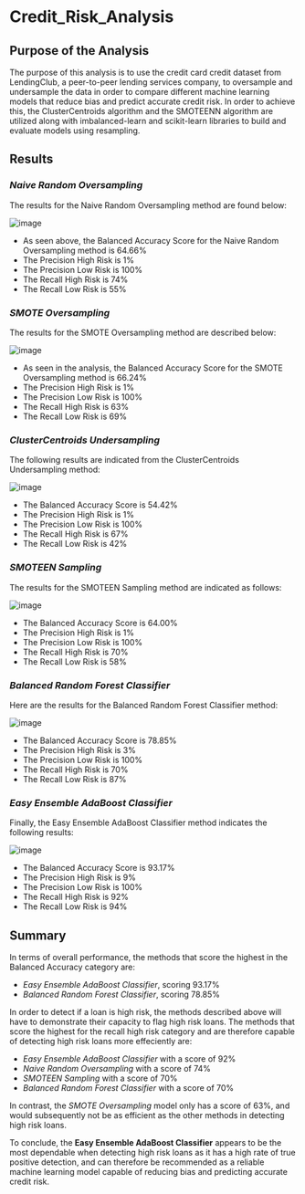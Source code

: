 # Credit_Risk_Analysis


## Purpose of the Analysis

The purpose of this analysis is to use the credit card credit dataset from LendingClub, a peer-to-peer lending services company, to oversample and undersample the data in order to compare different machine learning models that reduce bias and predict accurate credit risk. In order to achieve this, the ClusterCentroids algorithm and the SMOTEENN algorithm are utilized along with imbalanced-learn and scikit-learn libraries to build and evaluate models using resampling.


## Results

### *Naive Random Oversampling*

The results for the Naive Random Oversampling method are found below:

![image](https://user-images.githubusercontent.com/75655852/116025795-58444c00-a61f-11eb-94ff-cd76bbca8e8f.png)

- As seen above, the Balanced Accuracy Score for the Naive Random Oversampling method is 64.66%
- The Precision High Risk is 1%
- The Precision Low Risk is 100%
- The Recall High Risk is 74%
- The Recall Low Risk is 55%

### *SMOTE Oversampling*

The results for the SMOTE Oversampling method are described below:

![image](https://user-images.githubusercontent.com/75655852/116025965-ab1e0380-a61f-11eb-951a-25312f377d6b.png)

- As seen in the analysis, the Balanced Accuracy Score for the SMOTE Oversampling method is 66.24%
- The Precision High Risk is 1%
- The Precision Low Risk is 100%
- The Recall High Risk is 63%
- The Recall Low Risk is 69% 

### *ClusterCentroids Undersampling*

The following results are indicated from the ClusterCentroids Undersampling method:

![image](https://user-images.githubusercontent.com/75655852/116026275-5b8c0780-a620-11eb-83a1-ca184a9f077d.png)

- The Balanced Accuracy Score is 54.42%
- The Precision High Risk is 1%
- The Precision Low Risk is 100%
- The Recall High Risk is 67%
- The Recall Low Risk is 42%


### *SMOTEEN Sampling*

The results for the SMOTEEN Sampling method are indicated as follows:

![image](https://user-images.githubusercontent.com/75655852/116026672-28964380-a621-11eb-8cc8-855ecde1f78d.png)

- The Balanced Accuracy Score is 64.00%
- The Precision High Risk is 1%
- The Precision Low Risk is 100%
- The Recall High Risk is 70%
- The Recall Low Risk is 58%


### *Balanced Random Forest Classifier*

Here are the results for the Balanced Random Forest Classifier method: 

![image](https://user-images.githubusercontent.com/75655852/116027124-081ab900-a622-11eb-8484-8f6ea05b3333.png)

- The Balanced Accuracy Score is 78.85%
- The Precision High Risk is 3%
- The Precision Low Risk is 100%
- The Recall High Risk is 70%
- The Recall Low Risk is 87%


### *Easy Ensemble AdaBoost Classifier*

Finally, the Easy Ensemble AdaBoost Classifier method indicates the following results:

![image](https://user-images.githubusercontent.com/75655852/116027194-38faee00-a622-11eb-93e6-1398cfea1789.png)

- The Balanced Accuracy Score is 93.17%
- The Precision High Risk is 9%
- The Precision Low Risk is 100%
- The Recall High Risk is 92%
- The Recall Low Risk is 94%

## Summary  

In terms of overall performance, the methods that score the highest in the Balanced Accuracy category are:

  - *Easy Ensemble AdaBoost Classifier*, scoring 93.17%
  - *Balanced Random Forest Classifier*, scoring 78.85%
 
In order to detect if a loan is high risk, the methods described above will have to demonstrate their capacity to flag high risk loans. The methods that score the highest for the recall high risk category and are therefore capable of detecting high risk loans more effeciently are:

 - *Easy Ensemble AdaBoost Classifier* with a score of 92%
 - *Naive Random Oversampling* with a score of 74%
 - *SMOTEEN Sampling* with a score of 70%
 - *Balanced Random Forest Classifier* with a score of 70%

In contrast, the *SMOTE Oversampling* model only has a score of 63%, and would subsequently not be as efficient as the other methods in detecting high risk loans.

To conclude, the **Easy Ensemble AdaBoost Classifier** appears to be the most dependable when detecting high risk loans as it has a high rate of true positive detection, and can therefore be recommended as a reliable machine learning model capable of reducing bias and predicting accurate credit risk.

